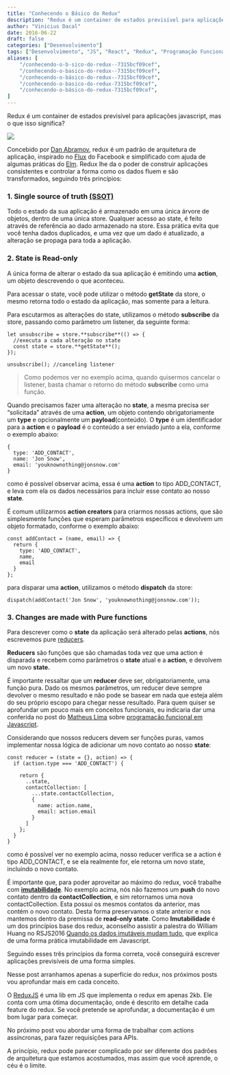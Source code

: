 ```yaml
---
title: "Conhecendo o Básico do Redux"
description: "Redux é um container de estados previsível para aplicações javascript, mas o que isso significa?"
author: "Vinicius Dacal"
date: 2016-06-22
draft: false
categories: ["Desenvolvimento"]
tags: ["Desenvolvimento", "JS", "React", "Redux", "Programação Funcional"]
aliases: [
    "/conhecendo-o-b-sico-do-redux--7315bcf09cef",
    "/conhecendo-o-basico-do-redux--7315bcf09cef",
    "/conhecendo-o-básico-do-redux--7315bcf09cef",
    "/conhecendo-o-basico-do-redux-7315bcf09cef",
    "/conhecendo-o-básico-do-redux-7315bcf09cef",
]
---
```


Redux é um container de estados previsível para aplicações javascript, mas o que isso significa?

![](https://cdn-images-1.medium.com/max/2000/1*deNSjC7XD-DA3w4wNK7XEQ.jpeg)

Concebido por [Dan Abramov](undefined), redux é um padrão de arquitetura de aplicação, inspirado no [Flux](http://facebook.github.io/flux/) do Facebook e simplificado com ajuda de algumas práticas do [Elm](https://github.com/evancz/elm-architecture-tutorial/). Redux lhe da o poder de construir aplicações consistentes e controlar a forma como os dados fluem e são transformados, seguindo três princípios:

### 1. Single source of truth [(SSOT)](https://en.wikipedia.org/wiki/Single_source_of_truth)

Todo o estado da sua aplicação é armazenado em uma única árvore de objetos, dentro de uma única store. Qualquer acesso ao state, é feito através de referência ao dado armazenado na store. Essa prática evita que você tenha dados duplicados, e uma vez que um dado é atualizado, a alteração se propaga para toda a aplicação.

### 2. State is Read-only

A única forma de alterar o estado da sua aplicação é emitindo uma **action**, um objeto descrevendo o que aconteceu.

Para acessar o state, você pode utilizar o método **getState** da store, o mesmo retorna todo o estado da aplicação, mas somente para a leitura.

Para escutarmos as alterações do state, utilizamos o método **subscribe** da store, passando como parâmetro um listener, da seguinte forma:

    let unsubscribe = store.**subscribe**(() => {
      //executa a cada alteração no state
      const state = store.**getState**();
    });

    unsubscribe(); //canceling listener
> Como podemos ver no exemplo acima, quando quisermos cancelar o listener, basta chamar o retorno do método **subscribe** como uma função.

Quando precisamos fazer uma alteração no **state**, a mesma precisa ser “solicitada” através de uma **action**, um objeto contendo obrigatoriamente um **type** e opcionalmente um **payload**(conteúdo). O **type** é um identificador para a **action** e o **payload** é o conteúdo a ser enviado junto a ela, conforme o exemplo abaixo:

    {
      type: 'ADD_CONTACT',
      name: 'Jon Snow',
      email: 'youknownothing@jonsnow.com'
    }

como é possível observar acima, essa é uma **action** to tipo ADD_CONTACT, e leva com ela os dados necessários para incluir esse contato ao nosso **state**.

É comum utilizarmos **action creators** para criarmos nossas actions, que são simplesmente funções que esperam parâmetros específicos e devolvem um objeto formatado, conforme o exemplo abaixo:

    const addContact = (name, email) => {
      return {
        type: 'ADD_CONTACT',
        name,
        email
      }
    };

para disparar uma **action**, utilizamos o método **dispatch** da store:

    dispatch(addContact('Jon Snow', 'youknownothing@jonsnow.com'));

### 3. Changes are made with Pure functions

Para descrever como o **state** da aplicação será alterado pelas **actions**, nós escrevemos pure [reducers](http://redux.js.org/docs/Glossary.html#reducer).

**Reducers** são funções que são chamadas toda vez que uma action é disparada e recebem como parâmetros o **state** atual e a **action**, e devolvem um novo **state.**

É importante ressaltar que um **reducer** deve ser, obrigatoriamente, uma função pura. Dado os mesmos parâmetros, um reducer deve sempre devolver o mesmo resultado e não pode se basear em nada que esteja além do seu próprio escopo para chegar nesse resultado. Para quem quiser se aprofundar um pouco mais em conceitos funcionais, eu indicaria dar uma conferida no post do [Matheus Lima](undefined) sobre [programação funcional em Javascript](https://medium.com/@matheusml/entendendo-programa%C3%A7%C3%A3o-funcional-em-javascript-de-uma-vez-c676489be08b#.9l123fghs).

Considerando que nossos reducers devem ser funções puras, vamos implementar nossa lógica de adicionar um novo contato ao nosso **state**:

    const reducer = (state = {}, action) => {
      if (action.type === 'ADD_CONTACT') {

        return {
          ..state,
          contactCollection: [
            ...state.contactCollection,
            {
              name: action.name,
              email: action.email
            }
          ]
        };
      }
    }

como é possível ver no exemplo acima, nosso reducer verifica se a action é tipo ADD_CONTACT, e se ela realmente for, ele retorna um novo state, incluindo o novo contato.

É importante que, para poder aproveitar ao máximo do redux, você trabalhe com [**imutabilidade**](https://en.wikipedia.org/wiki/Immutable_object). No exemplo acima, nós não fazemos um **push** do novo contato dentro da **contactCollection**, e sim retornamos uma nova contactCollection. Esta possui os mesmos contatos da anterior, mas contém o novo contato. Desta forma preservamos o state anterior e nos mantemos dentro da premissa de **read-only state**. Como **Imutabilidade** é um dos princípios base dos redux, aconselho assistir a palestra do William Huang no RSJS2016 [Quando os dados imutáveis mudam tudo](https://www.youtube.com/watch?v=8-R9C3yerPo&list=PLg2lQYZDBwORWkiAe6L9Ah-L2JxJ6froI&index=8), que explica de uma forma prática imutabilidade em Javascript.

Seguindo esses três princípios da forma correta, você conseguirá escrever aplicações previsíveis de uma forma simples.

Nesse post arranhamos apenas a superfície do redux, nos próximos posts vou aprofundar mais em cada conceito.

O [ReduxJS](http://redux.js.org/) é uma lib em JS que implementa o redux em apenas 2kb. Ele conta com uma ótima documentação, onde é descrito em detalhe cada feature do redux. Se você pretende se aprofundar, a documentação é um bom lugar para começar.

No próximo post vou abordar uma forma de trabalhar com actions assíncronas, para fazer requisições para APIs.

A princípio, redux pode parecer complicado por ser diferente dos padrões de arquitetura que estamos acostumados, mas assim que você aprende, o céu é o limite.
